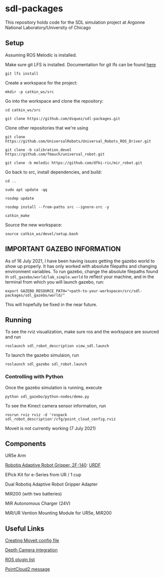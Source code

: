 # sdl-packages

This repository holds code for the SDL simulation project at Argonne National Laboratory/University of Chicago

## Setup
Assuming ROS Melodic is installed.

Make sure git LFS is installed. Documentation for git lfs can be found [here](https://git-lfs.github.com/)

`git lfs install`

Create a workspace for the project:

`mkdir -p catkin_ws/src`

Go into the workspace and clone the repository:

`cd catkin_ws/src`

`git clone https://github.com/dsquez/sdl-packages.git`

Clone other repositories that we're using

`git clone https://github.com/UniversalRobots/Universal_Robots_ROS_Driver.git`

`git clone -b calibration_devel https://github.com/fmauch/universal_robot.git`

`git clone -b melodic https://github.com/dfki-ric/mir_robot.git`

Go back to src, install dependencies, and build:

`cd ..`

`sudo apt update -qq`

`rosdep update`

`rosdep install --from-paths src --ignore-src -y`

`catkin_make`

Source the new workspace:

`source catkin_ws/devel/setup.bash`

## IMPORTANT GAZEBO INFORMATION
As of 16 July 2021, I have been having issues getting the gazebo world to show up properly. It has only worked with absolute filepaths and changing environment variables. To run gazebo, change the absolute filepaths found in `sdl_gazebo/world/lab_simple.world` to reflect your machine, and in the terminal from which you will launch gazebo, run:

`export GAZEBO_RESOURCE_PATH="<path-to-your-workspace>/src/sdl-packages/sdl_gazebo/world/"`

This will hopefully be fixed in the near future.

## Running
To see the rviz visualization, make sure ros and the workspace are sourced and run

`roslaunch sdl_robot_description view_sdl.launch`

To launch the gazebo simulaion, run

`roslaunch sdl_gazebo sdl_robot.launch`

### Controlling with Python
Once the gazebo simulation is running, execute

`python sdl_gazebo/python-nodes/demo.py`

To see the Kinect camera sensor information, run

`rosrun rviz rviz -d 'rospack sdl_robot_description'/cfg/point_cloud_config.rviz`

Moveit is not currently working (7 July 2021)

## Components
UR5e Arm

[Robotiq Adaptive Robot Gripper, 2F-140](https://robotiq.com/products/2f85-140-adaptive-robot-gripper?ref=nav_product_new_button): [URDF](https://github.com/Improbable-AI/airobot/blob/master/src/airobot/urdfs/ur5e_2f140_pybullet.urdf)

EPick Kit for e-Series from UR / 1 cup

Dual Robotiq Adaptive Robot Gripper Adapter

MiR200 (with two batteries)

MiR Autonomous Charger (24V)

MiR/UR Vention Mounting Module for UR5e, MiR200

## Useful Links
[Creating Moveit config file](http://docs.ros.org/en/melodic/api/moveit_tutorials/html/doc/setup_assistant/setup_assistant_tutorial.html)

[Depth Camera integration](http://gazebosim.org/tutorials?tut=ros_depth_camera&cat=connect_ros)

[ROS plugin list](http://gazebosim.org/tutorials?tut=ros_gzplugins&cat=connect_ros)

[PointCloud2 message](http://docs.ros.org/en/melodic/api/sensor_msgs/html/msg/PointCloud2.html)
